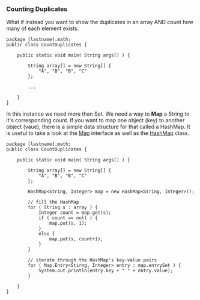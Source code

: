 ### Counting Duplicates

What if instead you want to show the duplicates in an array AND count how many of each element exists.

    package [lastname].math;
    public class CountDuplicates {
    
        public static void main( String args[] ) {
    
            String array[] = new String[] {
                "A", "B", "B", "C"
            };
            
            ...
        
        }
    }
    
In this instance we need more than Set. We need a way to **Map** a String to it's corresponding count. If you want to map one object (key) to another object (vaue), there is a simple data structure for that called a HashMap. It is useful to take a look at the [Map](https://docs.oracle.com/javase/8/docs/api/java/util/Map.html) interface as well as the [HashMap](https://docs.oracle.com/javase/8/docs/api/java/util/HashMap.html) class.

    package [lastname].math;
    public class CountDuplicates {
    
        public static void main( String args[] ) {
    
            String array[] = new String[] {
                "A", "B", "B", "C"
            };
            
            HashMap<String, Integer> map = new HashMap<String, Integer>();
            
            // fill the HashMap
            for ( String s : array ) {
                Integer count = map.get(s);
                if ( count == null ) {
                    map.put(s, 1);
                }
                else {
                    map.put(s, count+1);
                }
            }
            
            // iterate through the HashMap's key-value pairs
            for ( Map.Entry<Stirng, Integer> entry : map.entrySet ) {
                System.out.println(entry.key + " " + entry.value);
            }
        
        }
    }